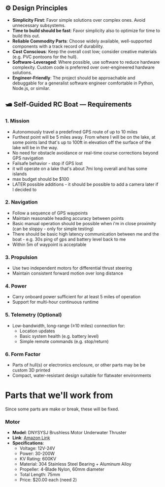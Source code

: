 ## ⚙️ Design Principles

- **Simplicity First**: Favor simple solutions over complex ones. Avoid unnecessary subsystems.
- **Time to build should be fast**: Favor simplicity also to optimize for time to build this out.
- **Reliable Commodity Parts**: Choose widely available, well-supported components with a track record of durability.
- **Cost Conscious**: Keep the overall cost low; consider creative materials (e.g. PVC pontoons for the hull).
- **Software-Leveraged**: Where possible, use software to reduce hardware complexity. Custom code is preferred over over-engineered hardware solutions.
- **Engineer-Friendly**: The project should be approachable and debuggable for a generalist software engineer comfortable in Python, Node.js, or similar.

## 🛥️ Self-Guided RC Boat — Requirements

### 1. Mission
- Autonomously travel a predefined GPS route of up to 10 miles
- Furthest point will be 5 miles away. From where I will be on the lake, at some points land that's up to 100ft in elevation off the surface of the lake will be in the way.
- No need for obstacle avoidance or real-time course corrections beyond GPS navigation
- Failsafe behavior - stop if GPS lost
- it will operate on a lake that's about 7mi long overall and has some islands
- max budget should be $100
- LATER possible additions - it should be possible to add a camera later if I decided to

### 2. Navigation
- Follow a sequence of GPS waypoints
- Maintain reasonable heading accuracy between points
- Basic manual operation should be possible when i'm in close proximity (can be sloppy - only for simple testing)
- There should be basic high latency communication between me and the boat - e.g. 30s ping of gps and battery level back to me
- Within 5m of waypoint is acceptable

### 3. Propulsion
- Use two independent motors for differential thrust steering
- Maintain consistent forward motion over long distance

### 4. Power
- Carry onboard power sufficient for at least 5 miles of operation
- Support for multi-hour continuous runtime

### 5. Telemetry (Optional)
- Low-bandwidth, long-range (≥10 miles) connection for:
  - Location updates
  - Basic system health (e.g. battery level)
  - Simple remote commands (e.g. stop/return)

### 6. Form Factor
- Parts of hull(s) or electronics enclosure, or other parts may be be custom 3D printed
- Compact, water-resistant design suitable for flatwater environments

# Parts that we'll work from
Since some parts are make or break, these will be fixed.
### Motor
- **Model**: DNYSYSJ Brushless Motor Underwater Thruster
- **Link**: [Amazon Link](https://www.amazon.com/DNYSYSJ-Brushless-Underwater-Thruster-Propeller/dp/B0B3J4CM9H/ref=sr_1_6?crid=1DUJ6560P1L1F&dib=eyJ2IjoiMSJ9.cSCgbRjYAkYqYru0KZvQkfGSR4QJpNoS0l1dPxNY_zRS1fzA1ROwOallx95HSLTVNKq3m2RPGEAhpBQzskeJAl1HusW-5cnARE7kFjcKTW4_0ISvuJIgTjQt3hjA5RtgjvTY2WYUrw8D0Jog-J-ezcZRZSisWwM-p7Sn-FN4-Zs52RuIKmHeJcVhNN90LiMSxx3uvmIoNIDO5O7cwdB5Hp7GN4DL_SZT7zhMvTBjun9pRMlLWay3WU3Smht8OPbAU1706fSacS69lfevVSXBOFnKCaQY5OZXDG5nZEE_dqo.cRxn2haDHBs9dYN9fsLQUX9mptjmGgjkuBsUtU2PLug&dib_tag=se&keywords=dc%2BBrushless%2BUnderwater%2BThruster&qid=1744845912&s=toys-and-games&sprefix=dc%2Bbrushless%2Bunderwater%2Bthruster%2Ctoys-and-games%2C74&sr=1-6&th=1)
- **Specifications**:
  - Voltage: 12V-24V
  - Power: 30-200W
  - KV Rating: 600KV
  - Material: 304 Stainless Steel Bearing + Aluminum Alloy
  - Propeller: 4-Blade Nylon, 60mm diameter
  - Total Length: 75mm
  - Price: $20.00 each (need 2)